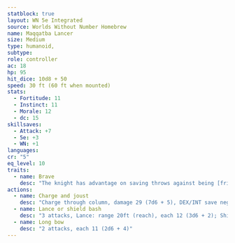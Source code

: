 ```yaml
---
statblock: true
layout: WN 5e Integrated
source: Worlds Without Number Homebrew
name: Maqqatba Lancer
size: Medium
type: humanoid,
subtype: 
role: controller
ac: 18
hp: 95
hit_dice: 10d8 + 50
speed: 30 ft (60 ft when mounted) 
stats:
  - Fortitude: 11
  - Instinct: 11
  - Morale: 12
  - dc: 15
skillsaves:
  - Attack: +7
  - 5e: +3
  - WN: +1
languages: 
cr: "5"
eq_level: 10
traits:
  - name: Brave
    desc: "The knight has advantage on saving throws against being [frightened](https://5e.tools/conditionsdiseases.html#frightened_phb)."
actions:
  - name: Charge and joust
    desc: "Charge through column, damage 29 (7d6 + 5), DEX/INT save negates, once hit STR/CON save or prone."
  - name: Lance or shield bash
    desc: "3 attacks, Lance: range 20ft (reach), each 12 (3d6 + 2); Shield bash: range 5 ft, each 9 (2d4 + 4), STR/CON or prone"
  - name: Long bow
    desc: "2 attacks, each 11 (2d6 + 4)"
---
```

